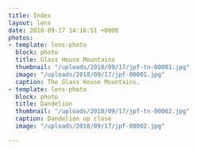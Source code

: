 ```yaml
---
title: Index
layout: lens
date: 2018-09-17 14:16:51 +0000
photos:
- template: lens-photo
  block: photo
  title: Glass House Mountains
  thumbnail: "/uploads/2018/09/17/jpf-tn-00001.jpg"
  image: "/uploads/2018/09/17/jpf-00001.jpg"
  caption: The Glass House Mountains.
- template: lens-photo
  block: photo
  title: Dandelion
  thumbnail: "/uploads/2018/09/17/jpf-tn-00002.jpg"
  caption: Dandelion up close
  image: "/uploads/2018/09/17/jpf-00002.jpg"

---
```

